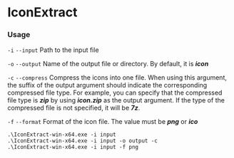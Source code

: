 # IconExtract

### Usage

`-i` `--input` Path to the input file

`-o` `--output` Name of the output file or directory. By default, it is ***icon***

`-c` `--compress` Compress the icons into one file. When using this argument, the suffix of the output argument should indicate the corresponding compressed file type. For example, you can specify that the compressed file type is ***zip*** by using ***icon.zip*** as the output argument. If the type of the compressed file is not specified, it will be ***7z***.

`-f` `--format` Format of the icon file. The value must be ***png*** or ***ico***

```pwsh
.\IconExtract-win-x64.exe -i input
.\IconExtract-win-x64.exe -i input -o output -c
.\IconExtract-win-x64.exe -i input -f png
```